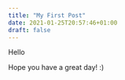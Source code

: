 ```yaml
---
title: "My First Post"
date: 2021-01-25T20:57:46+01:00
draft: false
---
```


Hello

Hope you have a great day! :)
